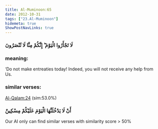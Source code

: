 ```yaml
---
title: Al-Muminoon:65
date: 2012-10-31
tags: ["23.Al-Muminoon"]
hidemeta: true 
ShowPostNavLinks: true 
---
```

### لَا تَجْأَرُوا الْيَوْمَ ۖ إِنَّكُمْ مِنَّا لَا تُنْصَرُونَ
### meaning: 
‘Do not make entreaties today! Indeed, you will not receive any help from Us.
### similar verses: 

[Al-Qalam:24](/68/24) (sim:53.0%)

### أَنْ لَا يَدْخُلَنَّهَا الْيَوْمَ عَلَيْكُمْ مِسْكِينٌ

Our AI only can find similar verses with similarity score > 50% 



